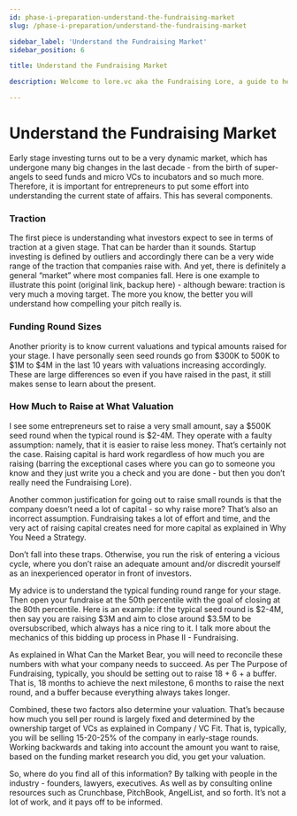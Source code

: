 ```yaml
---
id: phase-i-preparation-understand-the-fundraising-market
slug: /phase-i-preparation/understand-the-fundraising-market

sidebar_label: 'Understand the Fundraising Market'
sidebar_position: 6

title: Understand the Fundraising Market

description: Welcome to lore.vc aka the Fundraising Lore, a guide to help founder CEOs successfully raise early-stage VC financing from Silicon Valley investors

---
```


# Understand the Fundraising Market

Early stage investing turns out to be a very dynamic market, which has undergone many big changes in the last decade - from the birth of super-angels to seed funds and micro VCs to incubators and so much more. Therefore, it is important for entrepreneurs to put some effort into understanding the current state of affairs. This has several components. 

### Traction

The first piece is understanding what investors expect to see in terms of traction at a given stage. That can be harder than it sounds. Startup investing is defined by outliers and accordingly there can be a very wide range of the traction that companies raise with. And yet, there is definitely a general “market” where most companies fall. Here is one example to illustrate this point (original link, backup here) - although beware: traction is very much a moving target. The more you know, the better you will understand how compelling your pitch really is.

### Funding Round Sizes

Another priority is to know current valuations and typical amounts raised for your stage. I have personally seen seed rounds go from $300K to 500K to $1M to $4M in the last 10 years with valuations increasing accordingly. These are large differences so even if you have raised in the past, it still makes sense to learn about the present. 

### How Much to Raise at What Valuation

I see some entrepreneurs set to raise a very small amount, say a $500K seed round when the typical round is $2-4M. They operate with a faulty assumption: namely, that it is easier to raise less money. That’s certainly not the case. Raising capital is hard work regardless of how much you are raising (barring the exceptional cases where you can go to someone you know and they just write you a check and you are done - but then you don’t really need the Fundraising Lore). 

Another common justification for going out to raise small rounds is that the company doesn’t need a lot of capital - so why raise more? That’s also an incorrect assumption. Fundraising takes a lot of effort and time, and the very act of raising capital creates need for more capital as explained in Why You Need a Strategy. 

Don’t fall into these traps. Otherwise, you run the risk of entering a vicious cycle, where you don’t raise an adequate amount and/or discredit yourself as an inexperienced operator in front of investors.

My advice is to understand the typical funding round range for your stage. Then open your fundraise at the 50th percentile with the goal of closing at the 80th percentile. Here is an example: if the typical seed round is $2-4M, then say you are raising $3M and aim to close around $3.5M to be oversubscribed, which always has a nice ring to it. I talk more about the mechanics of this bidding up process in Phase II - Fundraising.

As explained in What Can the Market Bear, you will need to reconcile these numbers with what your company needs to succeed. As per The Purpose of Fundraising, typically, you should be setting out to raise 18 + 6 + a buffer. That is, 18 months to achieve the next milestone, 6 months to raise the next round, and a buffer because everything always takes longer. 

Combined, these two factors also determine your valuation. That’s because how much you sell per round is largely fixed and determined by the ownership target of VCs as explained in Company / VC Fit. That is, typically, you will be selling 15-20-25% of the company in early-stage rounds. Working backwards and taking into account the amount you want to raise, based on the funding market research you did, you get your valuation.

So, where do you find all of this information? By talking with people in the industry - founders, lawyers, executives. As well as by consulting online resources such as Crunchbase, PitchBook, AngelList, and so forth. It’s not a lot of work, and it pays off to be informed.

